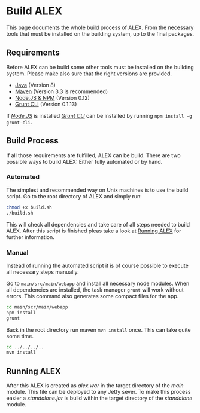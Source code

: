 Build ALEX
==========
This page documents the whole build process of ALEX.
From the necessary tools that must be installed on the building system, up to the final packages.


Requirements
------------
Before ALEX can be build some other tools must be installed on the building system.
Please make also sure that the right versions are provided.

* [Java][] (Version 8)
* [Maven][] (Version 3.3 is recommended)
* [Node.JS & NPM][nodejs] (Version 0.12)
* [Grunt CLI][grunt] (Version 0.1.13)

If *[Node.JS][nodejs]* is installed *[Grunt CLI][grunt]* can be installed by running `npm install -g grunt-cli`.

[java]:   https://java.com
[maven]:  https://maven.apache.org
[nodejs]: https://nodejs.org
[grunt]:  http://gruntjs.com


Build Process
-------------
If all those requirements are fulfilled, ALEX can be build.
There are two possible ways to build ALEX: Either fully automated or by hand.

### Automated
The simplest and recommended way on Unix machines is to use the build script.
Go to the root directory of ALEX and simply run:

```bash
chmod +x build.sh
./build.sh
```

This will check all dependencies and take care of all steps needed to build ALEX.
After this script is finished pleas take a look at [Running ALEX](#running) for further information.

### Manual
Instead of running the automated script it is of course possible to execute all necessary steps manually.

Go to `main/src/main/webapp` and install all necessary node modules.
When all dependencies are installed, the task manager `grunt` will work without errors.
This command also generates some compact files for the app.

```bash
cd main/scr/main/webapp
npm install
grunt
```

Back in the root directory run maven `mvn install` once.
This can take quite some time.

```bash
cd ../../../..
mvn install
```


<a name="running"></a>Running ALEX
----------------------------------
After this ALEX is created as *alex.war* in the target directory of the *main* module.
This file can be deployed to any Jetty sever.
To make this process easier a *standalone.jar* is build within the target directory of the *standalone* module. 
